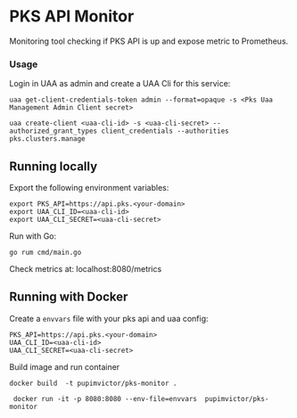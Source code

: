 # PKS API Monitor

Monitoring tool checking if PKS API is up and expose metric to Prometheus.

### Usage

Login in UAA as admin and create a UAA Cli for this service:
```shell script
uaa get-client-credentials-token admin --format=opaque -s <Pks Uaa Management Admin Client secret>

uaa create-client <uaa-cli-id> -s <uaa-cli-secret> --authorized_grant_types client_credentials --authorities pks.clusters.manage
```

## Running locally
 
Export the following environment variables:
```shell script
export PKS_API=https://api.pks.<your-domain>
export UAA_CLI_ID=<uaa-cli-id>
export UAA_CLI_SECRET=<uaa-cli-secret>
```

Run with Go:
```shell script
go rum cmd/main.go
```

Check metrics at: localhost:8080/metrics
 
## Running with Docker
Create a `envvars` file with your pks api and uaa config:

```shell script
PKS_API=https://api.pks.<your-domain>
UAA_CLI_ID=<uaa-cli-id>
UAA_CLI_SECRET=<uaa-cli-secret>
```

Build image and run container

```shell script
docker build  -t pupimvictor/pks-monitor .

 docker run -it -p 8080:8080 --env-file=envvars  pupimvictor/pks-monitor
```